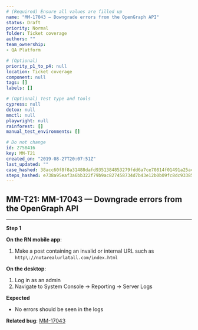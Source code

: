 ```yaml
---
# (Required) Ensure all values are filled up
name: "MM-17043 — Downgrade errors from the OpenGraph API"
status: Draft
priority: Normal
folder: Ticket coverage
authors: ""
team_ownership: 
- QA Platform

# (Optional)
priority_p1_to_p4: null
location: Ticket coverage
component: null
tags: []
labels: []

# (Optional) Test type and tools
cypress: null
detox: null
mmctl: null
playwright: null
rainforest: []
manual_test_environments: []

# Do not change
id: 2758416
key: MM-T21
created_on: "2019-08-27T20:07:51Z"
last_updated: ""
case_hashed: 38acc60f8f8a31488dafd9351384853279fdd6a7ce70814f01491a25acdc2510256c803964869527546d7001a3d94280
steps_hashed: e738a95eaf3a6bb322f79b9ac827458734d7b43e12b0b09fc8dc9338571f99f4fc6ba80a7956e799c0df98bdc56245a5
---
```


<!-- (Auto-generated) Based on frontmatter's "key" and "name" -->

## MM-T21: MM-17043 — Downgrade errors from the OpenGraph API

---

**Step 1**

**On the RN mobile app**:

1. Make a post containing an invalid or internal URL such as `http\://notarealurlatall.com/index.html`

**On the desktop**:

1. Log in as an admin
2. Navigate to System Console → Reporting → Server Logs

**Expected**

- No errors should be seen in the logs

**Related bug**: [MM-17043](https://mattermost.atlassian.net/browse/MM-17043)
